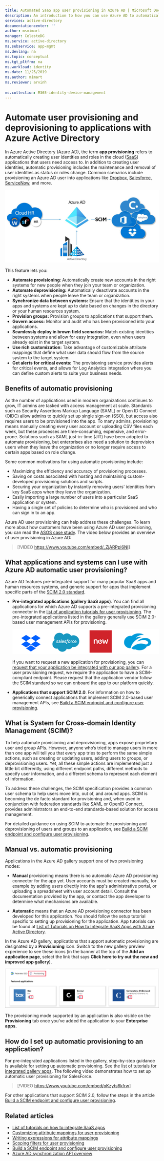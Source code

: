 ```yaml
---
title: Automated SaaS app user provisioning in Azure AD | Microsoft Docs
description: An introduction to how you can use Azure AD to automatically provision, de-provision, and continuously update user accounts across multiple third-party SaaS applications.
services: active-directory
documentationcenter: ''
author: msmimart
manager: CelesteDG
ms.service: active-directory
ms.subservice: app-mgmt
ms.devlang: na
ms.topic: conceptual
ms.tgt_pltfrm: na
ms.workload: identity
ms.date: 11/25/2019
ms.author: mimart
ms.reviewer: arvinh

ms.collection: M365-identity-device-management
---
```

# Automate user provisioning and deprovisioning to applications with Azure Active Directory

In Azure Active Directory (Azure AD), the term **app provisioning** refers to automatically creating user identities and roles in the cloud ([SaaS](https://azure.microsoft.com/overview/what-is-saas/)) applications that users need access to. In addition to creating user identities, automatic provisioning includes the maintenance and removal of user identities as status or roles change. Common scenarios include provisioning an Azure AD user into applications like [Dropbox](../saas-apps/dropboxforbusiness-provisioning-tutorial.md), [Salesforce](../saas-apps/salesforce-provisioning-tutorial.md), [ServiceNow](../saas-apps/servicenow-provisioning-tutorial.md), and more.

![Provisioning overview diagram](./media/user-provisioning/provisioning-overview.png)

This feature lets you:

- **Automate provisioning**: Automatically create new accounts in the right systems for new people when they join your team or organization.
- **Automate deprovisioning:** Automatically deactivate accounts in the right systems when people leave the team or organization.
- **Synchronize data between systems:** Ensure that the identities in your apps and systems are kept up to date based on changes in the directory or your human resources system.
- **Provision groups:** Provision groups to applications that support them.
- **Govern access:** Monitor and audit who has been provisioned into your applications.
- **Seamlessly deploy in brown field scenarios:** Match existing identities between systems and allow for easy integration, even when users already exist in the target system.
- **Use rich customization:** Take advantage of customizable attribute mappings that define what user data should flow from the source system to the target system.
- **Get alerts for critical events:** The provisioning service provides alerts for critical events, and allows for Log Analytics integration where you can define custom alerts to suite your business needs.

## Benefits of automatic provisioning

As the number of applications used in modern organizations continues to grow, IT admins are tasked with access management at scale. Standards such as Security Assertions Markup Language (SAML) or Open ID Connect (OIDC) allow admins to quickly set up single sign-on (SSO), but access also requires users to be provisioned into the app. To many admins, provisioning means manually creating every user account or uploading CSV files each week, but these processes are time-consuming, expensive, and error-prone. Solutions such as SAML just-in-time (JIT) have been adopted to automate provisioning, but enterprises also need a solution to deprovision users when they leave the organization or no longer require access to certain apps based on role change.

Some common motivations for using automatic provisioning include:

- Maximizing the efficiency and accuracy of provisioning processes.
- Saving on costs associated with hosting and maintaining custom-developed provisioning solutions and scripts.
- Securing your organization by instantly removing users' identities from key SaaS apps when they leave the organization.
- Easily importing a large number of users into a particular SaaS application or system.
- Having a single set of policies to determine who is provisioned and who can sign in to an app.

Azure AD user provisioning can help address these challenges. To learn more about how customers have been using Azure AD user provisioning, you can read the [ASOS case study](https://aka.ms/asoscasestudy). The video below provides an overview of user provisioning in Azure AD:

> [!VIDEO https://www.youtube.com/embed/_ZjARPpI6NI]

## What applications and systems can I use with Azure AD automatic user provisioning?

Azure AD features pre-integrated support for many popular SaaS apps and human resources systems, and generic support for apps that implement specific parts of the [SCIM 2.0 standard](https://techcommunity.microsoft.com/t5/Identity-Standards-Blog/Provisioning-with-SCIM-getting-started/ba-p/880010).

* **Pre-integrated applications (gallery SaaS apps)**. You can find all applications for which Azure AD supports a pre-integrated provisioning connector in the [list of application tutorials for user provisioning](../saas-apps/tutorial-list.md). The pre-integrated applications listed in the gallery generally use SCIM 2.0-based user management APIs for provisioning. 

   ![Salesforce logo](./media/user-provisioning/gallery-app-logos.png)

   If you want to request a new application for provisioning, you can [request that your application be integrated with our app gallery](../develop/howto-app-gallery-listing.md). For a user provisioning request, we require the application to have a SCIM-compliant endpoint. Please request that the application vendor follow the SCIM standard so we can onboard the app to our platform quickly.

* **Applications that support SCIM 2.0**. For information on how to generically connect applications that implement SCIM 2.0-based user management APIs, see [Build a SCIM endpoint and configure user provisioning](use-scim-to-provision-users-and-groups.md).

## What is System for Cross-domain Identity Management (SCIM)?

To help automate provisioning and deprovisioning, apps expose proprietary user and group APIs. However, anyone who’s tried to manage users in more than one app will tell you that every app tries to perform the same simple actions, such as creating or updating users, adding users to groups, or deprovisioning users. Yet, all these simple actions are implemented just a little bit differently, using different endpoint paths, different methods to specify user information, and a different schema to represent each element of information.

To address these challenges, the SCIM specification provides a common user schema to help users move into, out of, and around apps. SCIM is becoming the de facto standard for provisioning and, when used in conjunction with federation standards like SAML or OpenID Connect, provides administrators an end-to-end standards-based solution for access management.

For detailed guidance on using SCIM to automate the provisioning and deprovisioning of users and groups to an application, see [Build a SCIM endpoint and configure user provisioning](use-scim-to-provision-users-and-groups.md).

## Manual vs. automatic provisioning

Applications in the Azure AD gallery support one of two provisioning modes:

* **Manual** provisioning means there is no automatic Azure AD provisioning connector for the app yet. User accounts must be created manually, for example by adding users directly into the app's administrative portal, or uploading a spreadsheet with user account detail. Consult the documentation provided by the app, or contact the app developer to determine what mechanisms are available.

* **Automatic** means that an Azure AD provisioning connector has been developed for this application. You should follow the setup tutorial specific to setting up provisioning for the application. App tutorials can be found at [List of Tutorials on How to Integrate SaaS Apps with Azure Active Directory](../saas-apps/tutorial-list.md).

In the Azure AD gallery, applications that support automatic provisioning are designated by a **Provisioning** icon. Switch to the new gallery preview experience to see these icons (in the banner at the top of the **Add an application page**, select the link that says **Click here to try out the new and improved app gallery**).

![Provisioning icon in the application gallery](./media/user-provisioning/browse-gallery.png)

The provisioning mode supported by an application is also visible on the **Provisioning** tab once you've added the application to your **Enterprise apps**.

## How do I set up automatic provisioning to an application?

For pre-integrated applications listed in the gallery, step-by-step guidance is available for setting up automatic provisioning. See the [list of tutorials for integrated gallery apps](../saas-apps/tutorial-list.md). The following video demonstrates how to set up automatic user provisioning for SalesForce.

> [!VIDEO https://www.youtube.com/embed/pKzyts6kfrw]

For other applications that support SCIM 2.0, follow the steps in the article [Build a SCIM endpoint and configure user provisioning](use-scim-to-provision-users-and-groups.md).


## Related articles

- [List of tutorials on how to integrate SaaS apps](../saas-apps/tutorial-list.md)
- [Customizing attribute mappings for user provisioning](customize-application-attributes.md)
- [Writing expressions for attribute mappings](../app-provisioning/functions-for-customizing-application-data.md)
- [Scoping filters for user provisioning](../app-provisioning/define-conditional-rules-for-provisioning-user-accounts.md)
- [Build a SCIM endpoint and configure user provisioning](use-scim-to-provision-users-and-groups.md)
- [Azure AD synchronization API overview](https://developer.microsoft.com/graph/docs/api-reference/beta/resources/synchronization-overview)
